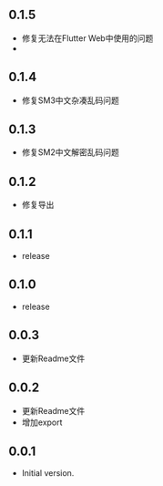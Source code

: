 ## 0.1.5
- 修复无法在Flutter Web中使用的问题
- 
## 0.1.4
- 修复SM3中文杂凑乱码问题

## 0.1.3
- 修复SM2中文解密乱码问题

## 0.1.2
- 修复导出

## 0.1.1
- release

## 0.1.0
- release 

## 0.0.3
- 更新Readme文件

## 0.0.2
- 更新Readme文件
- 增加export

## 0.0.1
- Initial version.
